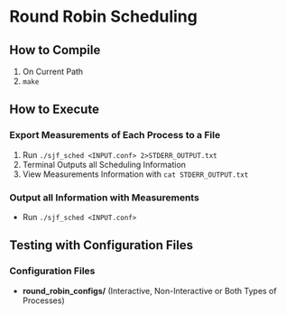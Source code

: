 # Round Robin Scheduling
## How to Compile
1. On Current Path
2. ```make```

## How to Execute
### Export Measurements of Each Process to a File
1. Run ```./sjf_sched <INPUT.conf> 2>STDERR_OUTPUT.txt```
2. Terminal Outputs all Scheduling Information
3. View Measurements Information with ```cat STDERR_OUTPUT.txt```

### Output all Information with Measurements
  * Run ```./sjf_sched <INPUT.conf>```

## Testing with Configuration Files
### Configuration Files
* **round_robin_configs/** (Interactive, Non-Interactive or Both Types of Processes) 

